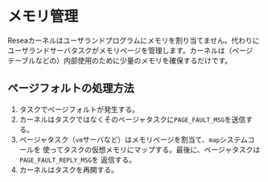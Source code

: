 # メモリ管理

Reseaカーネルはユーザランドプログラムにメモリを割り当てません。代わりに
ユーザランドサーバタスクがメモリページを管理します。カーネルは（ページ
テーブルなどの）内部使用のために少量のメモリを確保するだけです。

## ページフォルトの処理方法

1. タスクでページフォルトが発生する。
2. カーネルはタスクではなくそのページャタスクに`PAGE_FAULT_MSG`を送信する。
3. ページャタスク（`vm`サーバなど）はメモリページを割当て、`map`システムコールを
   使ってタスクの仮想メモリにマップする。最後に、ページャタスクは`PAGE_FAULT_REPLY_MSG`を
   返信する。
4. カーネルはタスクを再開する。

